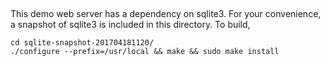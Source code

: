##
This demo web server has a dependency on sqlite3.
For your convenience, a snapshot of sqlite3 is included
in this directory. To build,
```
cd sqlite-snapshot-201704181120/
./configure --prefix=/usr/local && make && sudo make install
```
